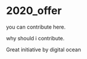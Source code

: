 # 2020_offer
you can contribute here.

why should i contribute.

Great initiative by digital ocean

